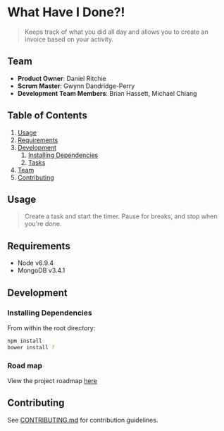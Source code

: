 # What Have I Done?!

> Keeps track of what you did all day and allows you to create an invoice based on your activity.

## Team

  - __Product Owner__: Daniel Ritchie
  - __Scrum Master__: Gwynn Dandridge-Perry
  - __Development Team Members__: Brian Hassett, Michael Chiang

## Table of Contents

1. [Usage](#Usage)
1. [Requirements](#requirements)
1. [Development](#development)
    1. [Installing Dependencies](#installing-dependencies)
    1. [Tasks](#tasks)
1. [Team](#team)
1. [Contributing](#contributing)

## Usage

> Create a task and start the timer. Pause for breaks, and stop when you're done.

## Requirements

- Node v6.9.4
- MongoDB v3.4.1

## Development

### Installing Dependencies

From within the root directory:

```sh
npm install
bower install ?
```

### Road map

View the project roadmap [here](https://github.com/Modern-Grasshoppers/modern-grasshoppers/issues)


## Contributing

See [CONTRIBUTING.md](CONTRIBUTING.md) for contribution guidelines.
